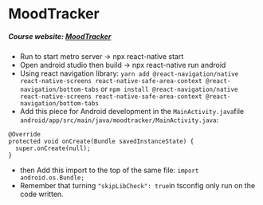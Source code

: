 # MoodTracker
##### Course website: [MoodTracker](https://kadikraman.github.io/react-native-beyond-basics/)
- Run to start metro server -> npx react-native start
- Open android studio then build -> npx react-native run android
- Using react navigation library: `yarn add @react-navigation/native react-native-screens react-native-safe-area-context @react-navigation/bottom-tabs` or
`npm install @react-navigation/native react-native-screens react-native-safe-area-context @react-navigation/bottom-tabs`
- Add this piece for Android development in the ` MainActivity.java `file `android/app/src/main/java/moodtracker/MainActivity.java`: 
``` 
@Override
protected void onCreate(Bundle savedInstanceState) {
  super.onCreate(null);
} 
```
- then Add this import to the top of the same file: `import android.os.Bundle;`
- Remember that turning ` "skipLibCheck": true `in tsconfig only run on the code written.